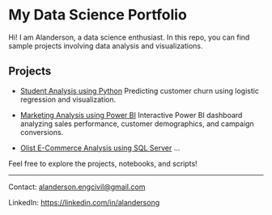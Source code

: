 # My Data Science Portfolio

Hi! I am Alanderson, a data science enthusiast. In this repo, you can find sample projects involving data analysis and visualizations.

## Projects

- [Student Analysis using Python](student_analysis_using_python/README.md)
  Predicting customer churn using logistic regression and visualization.

- [Marketing Analysis using Power BI](marketing_analysis_using_powerBI/README.md)
  Interactive Power BI dashboard analyzing sales performance, customer demographics, and campaign conversions.

- [Olist E-Commerce Analysis using SQL Server](olist_ecommerce_analysis_using_sql/README.md)
  ...

Feel free to explore the projects, notebooks, and scripts!

---

Contact: alanderson.engcivil@gmail.com

LinkedIn: https://linkedin.com/in/alandersong





